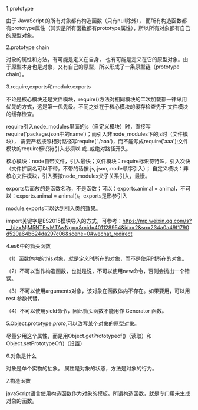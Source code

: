1.prototype


 由于 JavaScript 的所有对象都有构造函数（只有null除外），
 而所有构造函数都有prototype属性（其实是所有函数都有prototype属性），所以所有对象都有自己的原型对象。
  

2.prototype chain

对象的属性和方法，有可能是定义在自身，
也有可能是定义在它的原型对象。由于原型本身也是对象，又有自己的原型，所以形成了一条原型链（prototype chain）。


3.require,exports和module.exports

不论是核心模块还是文件模块，require()方法对相同模块的二次加载都一律采用优先的方式，这是第一优先级。不同之处在于核心模块的缓存检查先于
文件模块的缓存检查。

require引入node_modules里面的js（自定义模块）时，直接写require('package.json中的name')；而引入非node_modules下的js时（文件模块），
需要严格按照相对路径写require('./aaa')，而不能写成require('aaa');文件模块的require标识符引入必须以.或..或绝对路径开头。

核心模块：node自带文件，引入最快；文件模块：require标识符特殊，引入次快（文件扩展名可以不带，不带的话按.js,.json,.node顺序引入）；
自定义模块：非核心文件模块，引入要按node_modules父子关系引入，最慢。

exports后面放的是函数名称，不是函数；可以：exports.animal = animal，不可以：exports.animal = animal()。exports是形参引入

module.exports可以达到引入类的效果。

import关键字是ES2015模块导入的方式，可参考：https://mp.weixin.qq.com/s?__biz=MjM5NTEwMTAwNg==&mid=401128954&idx=2&sn=234a0a49f1790d520a64b624da297c06&scene=0#wechat_redirect

4.es6中的箭头函数

（1）函数体内的this对象，就是定义时所在的对象，而不是使用时所在的对象。


（2）不可以当作构造函数，也就是说，不可以使用new命令，否则会抛出一个错误。


（3）不可以使用arguments对象，该对象在函数体内不存在。如果要用，可以用 rest 参数代替。


（4）不可以使用yield命令，因此箭头函数不能用作 Generator 函数。

5.Object.prototype._proto_,可以改写某个对象的原型对象。

尽量少用这个属性，而是用Object.getPrototypeof()（读取）和Object.setPrototypeOf()（设置）

6.对象是什么

对象是单个实物的抽象。
属性是对象的状态，方法是对象的行为。

7.构造函数

javaScript语言使用构造函数作为对象的模板。所谓构造函数，就是专门用来生成对象的函数。